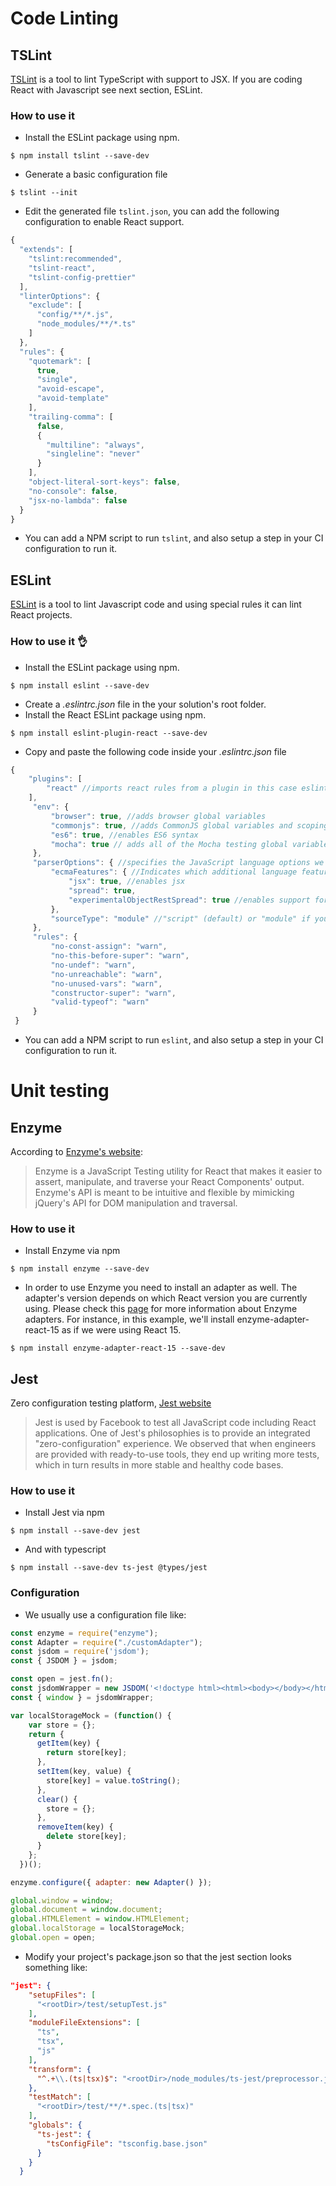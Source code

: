 # Code Linting
## TSLint

[TSLint](https://palantir.github.io/tslint/) is a tool to lint TypeScript with support to JSX. If you are coding React with Javascript see next section, ESLint.

### How to use it

* Install the ESLint package using npm.
```
$ npm install tslint --save-dev
```
* Generate a basic configuration file
```
$ tslint --init
```
* Edit the generated file `tslint.json`, you can add the following configuration to enable React support.
```javascript
{
  "extends": [
    "tslint:recommended",
    "tslint-react",
    "tslint-config-prettier"
  ],
  "linterOptions": {
    "exclude": [
      "config/**/*.js",
      "node_modules/**/*.ts"
    ]
  },
  "rules": {
    "quotemark": [
      true,
      "single",
      "avoid-escape",
      "avoid-template"
    ],
    "trailing-comma": [
      false,
      {
        "multiline": "always",
        "singleline": "never"
      }
    ],
    "object-literal-sort-keys": false,
    "no-console": false,
    "jsx-no-lambda": false
  }
}
```
* You can add a NPM script to run `tslint`, and also setup a step in your CI configuration to run it.

## ESLint

[ESLint](https://eslint.org/) is a tool to lint Javascript code and using special rules it can lint React projects.

### How to use it :ok_hand:

* Install the ESLint package using npm.
```
$ npm install eslint --save-dev
```
* Create a *.eslintrc.json* file in the your solution's root folder.
* Install the React ESLint package using npm.
```
$ npm install eslint-plugin-react --save-dev
```
* Copy and paste the following code inside your *.eslintrc.json* file
```javascript
{
    "plugins": [
        "react" //imports react rules from a plugin in this case eslint-plugin-react
    ],
     "env": { 
         "browser": true, //adds browser global variables
         "commonjs": true, //adds CommonJS global variables and scoping 
         "es6": true, //enables ES6 syntax
         "mocha": true // adds all of the Mocha testing global variables
     },
     "parserOptions": { //specifies the JavaScript language options we want to support
         "ecmaFeatures": { //Indicates which additional language features we’d like to use
             "jsx": true, //enables jsx
             "spread": true,
             "experimentalObjectRestSpread": true //enables support for the experimental object spread properties
         },
         "sourceType": "module" //"script" (default) or "module" if your code is in ECMAScript modules.
     },
     "rules": {
         "no-const-assign": "warn",
         "no-this-before-super": "warn",
         "no-undef": "warn",
         "no-unreachable": "warn",
         "no-unused-vars": "warn",
         "constructor-super": "warn",
         "valid-typeof": "warn"
     }
 }
```
* You can add a NPM script to run `eslint`, and also setup a step in your CI configuration to run it.

# Unit testing

## Enzyme
According to [Enzyme's website](http://airbnb.io/enzyme/):
> Enzyme is a JavaScript Testing utility for React that makes it easier to assert, manipulate, and traverse your React Components' output. Enzyme's API is meant to be intuitive and flexible by mimicking jQuery's API for DOM manipulation and traversal.

### How to use it
* Install Enzyme via npm 
```
$ npm install enzyme --save-dev
```
* In order to use Enzyme you need to install an adapter as well. The adapter's version depends on which React version you are currently using. Please check this [page](http://airbnb.io/enzyme/docs/installation/) for more information about Enzyme adapters. For instance, in this example, we'll install enzyme-adapter-react-15 as if we were using React 15.
```
$ npm install enzyme-adapter-react-15 --save-dev
```

## Jest

Zero configuration testing platform, [Jest website](https://jestjs.io/)
> Jest is used by Facebook to test all JavaScript code including React applications. One of Jest's philosophies is to provide an integrated "zero-configuration" experience. We observed that when engineers are provided with ready-to-use tools, they end up writing more tests, which in turn results in more stable and healthy code bases.

### How to use it

* Install Jest via npm
```
$ npm install --save-dev jest
```

* And with typescript
```
$ npm install --save-dev ts-jest @types/jest
```

### Configuration

* We usually use a configuration file like:

```js
const enzyme = require("enzyme");
const Adapter = require("./customAdapter");
const jsdom = require('jsdom');
const { JSDOM } = jsdom;

const open = jest.fn();
const jsdomWrapper = new JSDOM('<!doctype html><html><body></body></html>');
const { window } = jsdomWrapper;

var localStorageMock = (function() {
    var store = {};
    return {
      getItem(key) {
        return store[key];
      },
      setItem(key, value) {
        store[key] = value.toString();
      },
      clear() {
        store = {};
      },
      removeItem(key) {
        delete store[key];
      }
    };
  })();

enzyme.configure({ adapter: new Adapter() });

global.window = window;
global.document = window.document;
global.HTMLElement = window.HTMLElement;
global.localStorage = localStorageMock;
global.open = open;

```

* Modify your project's package.json so that the jest section looks something like:

```json
"jest": {
    "setupFiles": [
      "<rootDir>/test/setupTest.js"
    ],
    "moduleFileExtensions": [
      "ts",
      "tsx",
      "js"
    ],
    "transform": {
      "^.+\\.(ts|tsx)$": "<rootDir>/node_modules/ts-jest/preprocessor.js"
    },
    "testMatch": [
      "<rootDir>/test/**/*.spec.(ts|tsx)"
    ],
    "globals": {
      "ts-jest": {
        "tsConfigFile": "tsconfig.base.json"
      }
    }
  }
```
